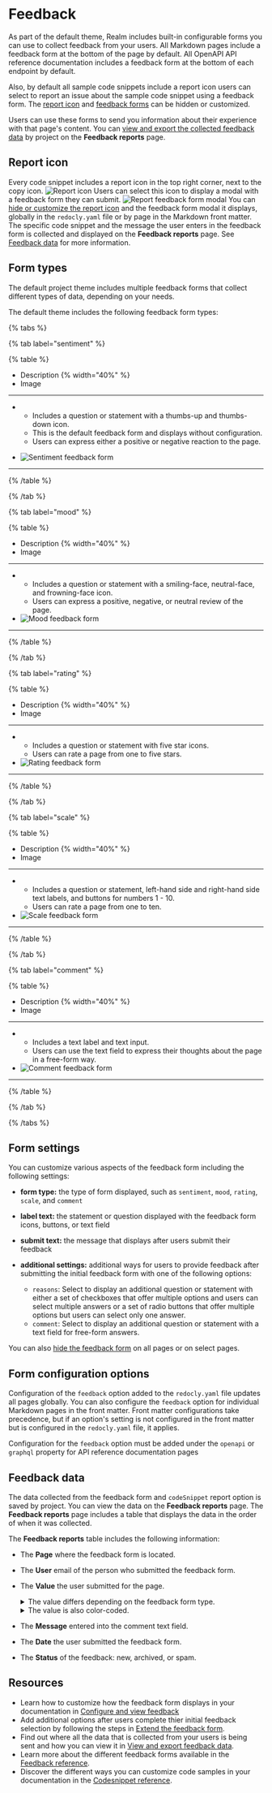 # Feedback

As part of the default theme, Realm includes built-in configurable forms you can use to collect feedback from your users.
All Markdown pages include a feedback form at the bottom of the page by default.
All OpenAPI API reference documentation includes a feedback form at the bottom of each endpoint by default.

Also, by default all sample code snippets include a report icon users can select to report an issue about the sample code snippet using a feedback form.
The [report icon](../../config/code-snippet.md) and [feedback forms](../../setup/how-to/feedback/index.md) can be hidden or customized.

Users can use these forms to send you information about their experience with that page's content.
You can [view and export the collected feedback data](../../reunite/project/view-export-data.md) by project on the **Feedback reports** page.

## Report icon

Every code snippet includes a report icon in the top right corner, next to the copy icon.
![Report icon](../images/report.png)
Users can select this icon to display a modal with a feedback form they can submit.
![Report feedback form modal](../images/report-feedback-form.png)
You can [hide or customize the report icon](../../config/code-snippet.md#hide-or-customize-icons) and the feedback form modal it displays, globally in the `redocly.yaml` file or by page in the Markdown front matter.
The specific code snippet and the message the user enters in the feedback form is collected and displayed on the **Feedback reports** page.
See [Feedback data](#feedback-data) for more information.

## Form types

The default project theme includes multiple feedback forms that collect different types of data, depending on your needs.

The default theme includes the following feedback form types:

{% tabs %}

{% tab label="sentiment" %}

{% table %}

- Description {% width="40%" %}
- Image

---

- - Includes a question or statement with a thumbs-up and thumbs-down icon.
  - This is the default feedback form and displays without configuration.
  - Users can express either a positive or negative reaction to the page.

- ![Sentiment feedback form](../../content/images/sentiment-01.png)

---

{% /table %}

{% /tab %}

{% tab label="mood" %}

{% table %}

- Description {% width="40%" %}
- Image

---

- - Includes a question or statement with a smiling-face, neutral-face, and frowning-face icon.
  - Users can express a positive, negative, or neutral review of the page.
- ![Mood feedback form](../../content/images/mood-01.png)

---

{% /table %}

{% /tab %}

{% tab label="rating" %}

{% table %}

- Description {% width="40%" %}
- Image

---

- - Includes a question or statement with five star icons.
  - Users can rate a page from one to five stars.
- ![Rating feedback form](../../content/images/rating-01.png)

---

{% /table %}

{% /tab %}

{% tab label="scale" %}

{% table %}

- Description {% width="40%" %}
- Image

---

- - Includes a question or statement, left-hand side and right-hand side text labels, and buttons for numbers 1 - 10.
  - Users can rate a page from one to ten.
- ![Scale feedback form](../../content/images/scale-01.png)

---

{% /table %}

{% /tab %}

{% tab label="comment" %}

{% table %}

- Description {% width="40%" %}
- Image

---

- - Includes a text label and text input.
  - Users can use the text field to express their thoughts about the page in a free-form way.
- ![Comment feedback form](../../content/images/comment-01.png)

---

{% /table %}

{% /tab %}

{% /tabs %}

## Form settings

You can customize various aspects of the feedback form including the following settings:

- **form type:** the type of form displayed, such as `sentiment`, `mood`, `rating`, `scale`, and `comment`
- **label text:** the statement or question displayed with the feedback form icons, buttons, or text field
- **submit text:** the message that displays after users submit their feedback
- **additional settings:** additional ways for users to provide feedback after submitting the initial feedback form with one of the following options:

  - `reasons`: Select to display an additional question or statement with either a set of checkboxes that offer multiple options and users can select multiple answers or a set of radio buttons that offer multiple options but users can select only one answer.
  - `comment`: Select to display an additional question or statement with a text field for free-form answers.

You can also [hide the feedback form](../how-to/feedback/index.md#hide-feedback) on all pages or on select pages.

## Form configuration options

Configuration of the `feedback` option added to the `redocly.yaml` file updates all pages globally.
You can also configure the `feedback` option for individual Markdown pages in the front matter.
Front matter configurations take precedence, but if an option's setting is not configured in the front matter but is configured in the `redocly.yaml` file, it applies.

Configuration for the `feedback` option must be added under the `openapi` or `graphql` property for API reference documentation pages

## Feedback data

The data collected from the feedback form and `codeSnippet` report option is saved by project.
You can view the data on the **Feedback reports** page.
The **Feedback reports** page includes a table that displays the data in the order of when it was collected.

The **Feedback reports** table includes the following information:

- The **Page** where the feedback form is located.
- The **User** email of the person who submitted the feedback form.
- The **Value** the user submitted for the page.
  <details>
  <summary>The value differs depending on the feedback form type.</summary>
    - **Rating:** a star icon and number out of 5
    - **Scale:** a trophy icon and a number out of 10
    - **Sentiment:** a thumbs-up icon and Like or a thumbs-icon and Dislike
    - **Mood:** a smiling face and Satisfied, frowning face and Unsatisfied, or neutral face and Neutral
  </details>

    <details>
    <summary>The value is also color-coded.</summary>
      - green is positive
      - yellow is neutral
      - red is negative
    </details>
- The **Message** entered into the comment text field.
- The **Date** the user submitted the feedback form.
- The **Status** of the feedback: new, archived, or spam.

## Resources

- Learn how to customize how the feedback form displays in your documentation in [Configure and view feedback](../how-to/feedback/index.md)
- Add additional options after users complete thier initial feedback selection by following the steps in [Extend the feedback form](../how-to/feedback/extend-feedback.md).
- Find out where all the data that is collected from your users is being sent and how you can view it in [View and export feedback data](../../reunite/project/view-export-data.md).
- Learn more about the different feedback forms available in the [Feedback reference](../../config/feedback.md).
- Discover the different ways you can customize code samples in your documentation in the [Codesnippet reference](../../config/code-snippet.md).

